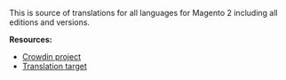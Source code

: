 This is source of translations for all languages for Magento 2 including all editions and versions.

**Resources:**

- [Crowdin project](https://crowdin.com/project/magento-msi)
- [Translation target](https://github.com/magento-engcom/msi)
